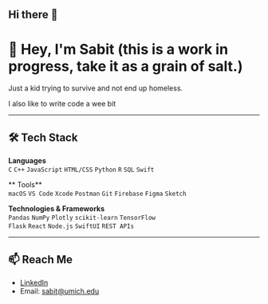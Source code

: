 ## Hi there 👋

<!--
**sabit-islam/sabit-islam** is a ✨ _special_ ✨ repository because its `README.md` (this file) appears on your GitHub profile.

Here are some ideas to get you started:

- 🔭 I’m currently working on ...
- 🌱 I’m currently learning ...
- 👯 I’m looking to collaborate on ...
- 🤔 I’m looking for help with ...
- 💬 Ask me about ...
- 📫 How to reach me: ...
- 😄 Pronouns: ...
- ⚡ Fun fact: ...
-->

# 👋 Hey, I'm Sabit (this is a work in progress, take it as a grain of salt.)

Just a kid trying to survive and not end up homeless.

I also like to write code a wee bit

---

## 🛠️ Tech Stack

**Languages**  
`C` `C++` `JavaScript` `HTML/CSS` `Python` `R` `SQL` `Swift`

** Tools**  
`macOS` `VS Code` `Xcode` `Postman` `Git` `Firebase` `Figma` `Sketch`

**Technologies & Frameworks**  
`Pandas` `NumPy` `Plotly` `scikit-learn` `TensorFlow`  
`Flask` `React` `Node.js` `SwiftUI` `REST APIs`

---

## 📫 Reach Me

- [LinkedIn](https://linkedin.com/in/sabit-islam)
- Email: sabit@umich.edu

